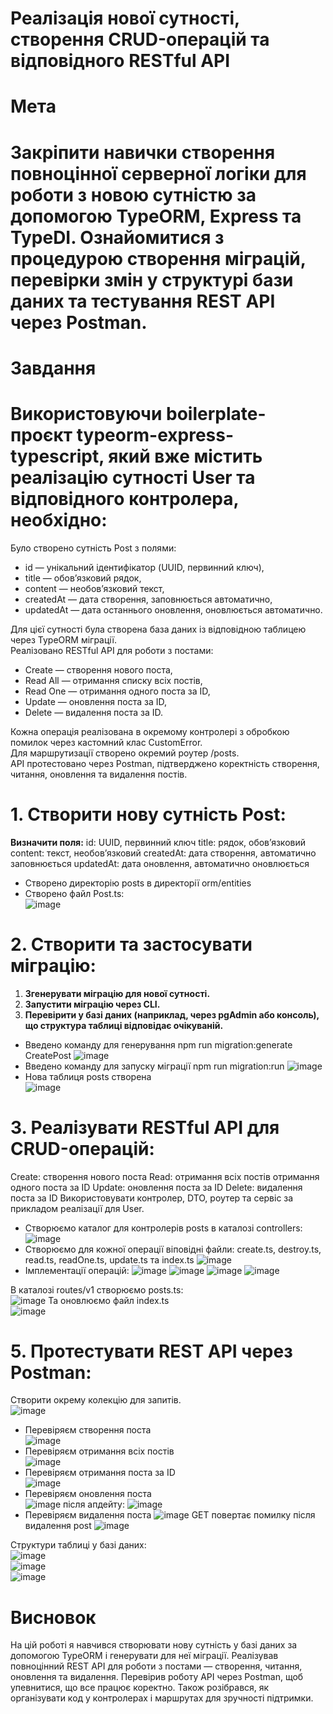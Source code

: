 # Реалізація нової сутності, створення CRUD-операцій та відповідного RESTful API
# Мета
# Закріпити навички створення повноцінної серверної логіки для роботи з новою сутністю за допомогою TypeORM, Express та TypeDI. Ознайомитися з процедурою створення міграцій, перевірки змін у структурі бази даних та тестування REST API через Postman.

# Завдання
# Використовуючи boilerplate-проєкт typeorm-express-typescript, який вже містить реалізацію сутності User та відповідного контролера, необхідно:
Було створено сутність Post з полями:  
- id — унікальний ідентифікатор (UUID, первинний ключ),
- title — обов’язковий рядок,
- content — необов’язковий текст,
- createdAt — дата створення, заповнюється автоматично,
- updatedAt — дата останнього оновлення, оновлюється автоматично.  

Для цієї сутності була створена база даних із відповідною таблицею через TypeORM міграції.  
Реалізовано RESTful API для роботи з постами:  
- Create — створення нового поста,
- Read All — отримання списку всіх постів,
- Read One — отримання одного поста за ID,
- Update — оновлення поста за ID,
- Delete — видалення поста за ID.  

Кожна операція реалізована в окремому контролері з обробкою помилок через кастомний клас CustomError.  
Для маршрутизації створено окремий роутер /posts.  
API протестовано через Postman, підтверджено коректність створення, читання, оновлення та видалення постів.  


# 1. Створити нову сутність Post:
**Визначити поля:**
id: UUID, первинний ключ
title: рядок, обов’язковий
content: текст, необов’язковий
createdAt: дата створення, автоматично заповнюється
updatedAt: дата оновлення, автоматично оновлюється
  
- Створено директорію posts в директорії orm/entities
- Створено файл Post.ts:  
  ![image](https://github.com/user-attachments/assets/71eb3120-ad28-46e2-8afa-23f33a18193c)
# 2. Створити та застосувати міграцію:
1. **Згенерувати міграцію для нової сутності.** 
2. **Запустити міграцію через CLI.**
3. **Перевірити у базі даних (наприклад, через pgAdmin або консоль), що структура таблиці відповідає очікуваній.**

- Введено команду для генерування npm run migration:generate CreatePost
![image](https://github.com/user-attachments/assets/fc64ceec-fb2e-484b-a98c-d3d323a27fad)
- Введено команду для запуску міграції npm run migration:run
![image](https://github.com/user-attachments/assets/25626706-05f5-455e-996c-38b08a5dc05d)
- Нова таблиця posts створена  
![image](https://github.com/user-attachments/assets/eecf1c50-190c-42ba-95e7-6cfd7d52aca7)
# 3. Реалізувати RESTful API для CRUD-операцій:
Create: створення нового поста
Read:
отримання всіх постів
отримання одного поста за ID
Update: оновлення поста за ID
Delete: видалення поста за ID
Використовувати контролер, DTO, роутер та сервіс за прикладом реалізації для User.  
  
- Створюємо каталог для контролерів posts в каталозі controllers:  
![image](https://github.com/user-attachments/assets/fee698c2-8f08-435b-abd7-5e03d227bd4d)
- Створюємо для кожної операції віповідні файли: create.ts, destroy.ts, read.ts, readOne.ts, update.ts та index.ts
![image](https://github.com/user-attachments/assets/1f1d707f-271f-4371-8bee-1a82def9b83a)
- Імплементації операцій:
![image](https://github.com/user-attachments/assets/08cd0666-7b5f-4aa5-9b67-e1fa0da78e7c)
![image](https://github.com/user-attachments/assets/7750824b-1681-462a-99df-ed5baa09d2d7)
![image](https://github.com/user-attachments/assets/5280165a-f179-4a66-ae48-732d40facf2f)
![image](https://github.com/user-attachments/assets/5b388460-d8d4-44e5-abb7-28f83c12d170)

В каталозі routes/v1 створюємо posts.ts:  
![image](https://github.com/user-attachments/assets/e4beb365-058f-4afc-9356-7a36f04c9843)
Та оновлюємо файл index.ts  
![image](https://github.com/user-attachments/assets/99ffeb94-08d5-4454-8531-fa9a955b9cfc)

# 5. Протестувати REST API через Postman:
Створити окрему колекцію для запитів.  
![image](https://github.com/user-attachments/assets/cc84f2c2-00f3-4bbf-a4a3-e7f4bbac746a)
- Перевіряєм створення поста  
![image](https://github.com/user-attachments/assets/362ff312-856f-41aa-b793-9a35693f44ed)
- Перевіряєм отримання всіх постів  
![image](https://github.com/user-attachments/assets/c2cab8fe-8c40-4fd8-97f5-2fdcf073f460)
- Перевіряєм отримання поста за ID  
![image](https://github.com/user-attachments/assets/b42b6a51-6756-447b-90cf-fe4aa2b3f9f9)
- Перевіряєм оновлення поста  
![image](https://github.com/user-attachments/assets/f115ffd2-fa39-46a9-be04-91c179d1f0b8)
після апдейту:
![image](https://github.com/user-attachments/assets/1b90ba41-a389-44f7-9b16-3399d49f3f67)
- Перевіряєм видалення поста
![image](https://github.com/user-attachments/assets/e90c09d6-cec7-4b4e-a185-63a840b6f703)
GET повертає помилку після видалення post
![image](https://github.com/user-attachments/assets/cf986fae-d037-42d6-820e-7faa4be1e3b7)

Структури таблиці у базі даних:  
![image](https://github.com/user-attachments/assets/9db2ef78-45f3-4c17-a626-000e7d0e7835)  
![image](https://github.com/user-attachments/assets/8384d8e3-55ca-428e-b88f-e48000389743)  
![image](https://github.com/user-attachments/assets/6ccac661-c2e3-4877-99d7-4a530a5f5592)  

# Висновок
На цій роботі я навчився створювати нову сутність у базі даних за допомогою TypeORM і генерувати для неї міграції. Реалізував повноцінний REST API для роботи з постами — створення, читання, оновлення та видалення. Перевірив роботу API через Postman, щоб упевнитися, що все працює коректно. Також розібрався, як організувати код у контролерах і маршрутах для зручності підтримки.

